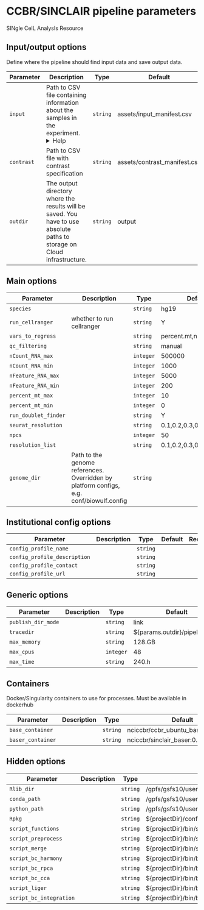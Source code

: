 # CCBR/SINCLAIR pipeline parameters

SINgle CelL AnalysIs Resource

## Input/output options

Define where the pipeline should find input data and save output data.

| Parameter  | Description                                                                                                                                                                                                                                                                                                                                                                      | Type     | Default                      | Required | Hidden |
| ---------- | -------------------------------------------------------------------------------------------------------------------------------------------------------------------------------------------------------------------------------------------------------------------------------------------------------------------------------------------------------------------------------- | -------- | ---------------------------- | -------- | ------ |
| `input`    | Path to CSV file containing information about the samples in the experiment. <details><summary>Help</summary><small>You will need to create a design file with information about the samples in your experiment before running the pipeline. Use this parameter to specify its location. It has to be a comma-separated file with 5 columns, and a header row.</small></details> | `string` | assets/input_manifest.csv    | True     |        |
| `contrast` | Path to CSV file with contrast specification                                                                                                                                                                                                                                                                                                                                     | `string` | assets/contrast_manifest.csv | True     |        |
| `outdir`   | The output directory where the results will be saved. You have to use absolute paths to storage on Cloud infrastructure.                                                                                                                                                                                                                                                         | `string` | output                       | True     |        |

## Main options

| Parameter            | Description                                                                             | Type      | Default                   | Required | Hidden |
| -------------------- | --------------------------------------------------------------------------------------- | --------- | ------------------------- | -------- | ------ |
| `species`            |                                                                                         | `string`  | hg19                      |          |        |
| `run_cellranger`     | whether to run cellranger                                                               | `string`  | Y                         |          |        |
| `vars_to_regress`    |                                                                                         | `string`  | percent.mt,nFeature_RNA   |          |        |
| `qc_filtering`       |                                                                                         | `string`  | manual                    |          |        |
| `nCount_RNA_max`     |                                                                                         | `integer` | 500000                    |          |        |
| `nCount_RNA_min`     |                                                                                         | `integer` | 1000                      |          |        |
| `nFeature_RNA_max`   |                                                                                         | `integer` | 5000                      |          |        |
| `nFeature_RNA_min`   |                                                                                         | `integer` | 200                       |          |        |
| `percent_mt_max`     |                                                                                         | `integer` | 10                        |          |        |
| `percent_mt_min`     |                                                                                         | `integer` | 0                         |          |        |
| `run_doublet_finder` |                                                                                         | `string`  | Y                         |          |        |
| `seurat_resolution`  |                                                                                         | `string`  | 0.1,0.2,0.3,0.5,0.6,0.8,1 |          |        |
| `npcs`               |                                                                                         | `integer` | 50                        |          |        |
| `resolution_list`    |                                                                                         | `string`  | 0.1,0.2,0.3,0.5,0.6,0.8,1 |          |        |
| `genome_dir`         | Path to the genome references. Overridden by platform configs, e.g. conf/biowulf.config | `string`  |                           |          |        |

## Institutional config options

| Parameter                    | Description | Type     | Default | Required | Hidden |
| ---------------------------- | ----------- | -------- | ------- | -------- | ------ |
| `config_profile_name`        |             | `string` |         |          |        |
| `config_profile_description` |             | `string` |         |          |        |
| `config_profile_contact`     |             | `string` |         |          |        |
| `config_profile_url`         |             | `string` |         |          |        |

## Generic options

| Parameter          | Description | Type      | Default                        | Required | Hidden |
| ------------------ | ----------- | --------- | ------------------------------ | -------- | ------ |
| `publish_dir_mode` |             | `string`  | link                           | True     |        |
| `tracedir`         |             | `string`  | ${params.outdir}/pipeline_info | True     |        |
| `max_memory`       |             | `string`  | 128.GB                         | True     |        |
| `max_cpus`         |             | `integer` | 48                             | True     |        |
| `max_time`         |             | `string`  | 240.h                          | True     |        |

## Containers

Docker/Singularity containers to use for processes. Must be available in dockerhub

| Parameter         | Description | Type     | Default                             | Required | Hidden |
| ----------------- | ----------- | -------- | ----------------------------------- | -------- | ------ |
| `base_container`  |             | `string` | nciccbr/ccbr_ubuntu_base_20.04:v6.1 |          | True   |
| `baser_container` |             | `string` | nciccbr/sinclair_baser:0.1.0        |          | True   |

## Hidden options

| Parameter               | Description | Type     | Default                                                              | Required | Hidden |
| ----------------------- | ----------- | -------- | -------------------------------------------------------------------- | -------- | ------ |
| `Rlib_dir`              |             | `string` | /gpfs/gsfs10/users/CCBR_Pipeliner/db/PipeDB/Rlibrary_4.3_scRNA_RHEL8 |          | True   |
| `conda_path`            |             | `string` | /gpfs/gsfs10/users/CCBR_Pipeliner/db/PipeDB/Conda/envs/scvi-env      |          | True   |
| `python_path`           |             | `string` | /gpfs/gsfs10/users/CCBR_Pipeliner/db/PipeDB/Conda/envs/scvi-env/bin  |          | True   |
| `Rpkg`                  |             | `string` | ${projectDir}/conf/Rpack.config                                      |          | True   |
| `script_functions`      |             | `string` | ${projectDir}/bin/scRNA_functions.R                                  |          | True   |
| `script_preprocess`     |             | `string` | ${projectDir}/bin/seurat_preprocess.Rmd                              |          | True   |
| `script_merge`          |             | `string` | ${projectDir}/bin/seurat_merge.Rmd                                   |          | True   |
| `script_bc_harmony`     |             | `string` | ${projectDir}/bin/batch_correction_harmony.Rmd                       |          | True   |
| `script_bc_rpca`        |             | `string` | ${projectDir}/bin/batch_correction_rpca.Rmd                          |          | True   |
| `script_bc_cca`         |             | `string` | ${projectDir}/bin/batch_correction_cca.Rmd                           |          | True   |
| `script_liger`          |             | `string` | ${projectDir}/bin/batch_correction_liger.Rmd                         |          | True   |
| `script_bc_integration` |             | `string` | ${projectDir}/bin/batch_correction_integration.Rmd                   |          | True   |

<!-- this doc is generated by: nf-core pipelines schema docs -->
